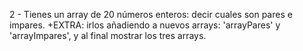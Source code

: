 2 - Tienes un array de 20 números enteros: decir cuales son pares e impares.
+EXTRA: irlos añadiendo a nuevos arrays: 'arrayPares' y 'arrayImpares', y al final mostrar los tres arrays.
